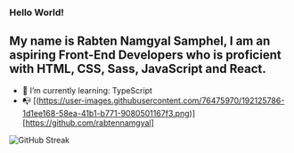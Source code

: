 ### Hello World!
##  My name is Rabten Namgyal Samphel, I am an aspiring Front-End Developers who is proficient with HTML, CSS, Sass, JavaScript and React.

- 🌱 I’m currently learning: TypeScript
- 📭 [(https://user-images.githubusercontent.com/76475970/192125786-1d1ee168-58ea-41b1-b771-9080501167f3.png)][https://github.com/rabtennamgyal]



<!-- -  !()[<a href='https://www.linkedin.com/in/rabten-samphel-53171a1bb/' target='_blank'>
<img src='./img/linkedin.png' alt='linkedImg' style='display: inline-block; height: 2rem; margin: 10px'/>
</a>
] -->
<!-- <a href='https://twitter.com/rabtensamphel' target='_blank'>
<img src='./img/twitter.png' alt='twitterImg' style='display: inline-block; height: 2rem; margin: 10px'/>
</a> -->



![GitHub Streak](https://github-readme-streak-stats.herokuapp.com?user=rabtennamgyal&theme=soft-green)
